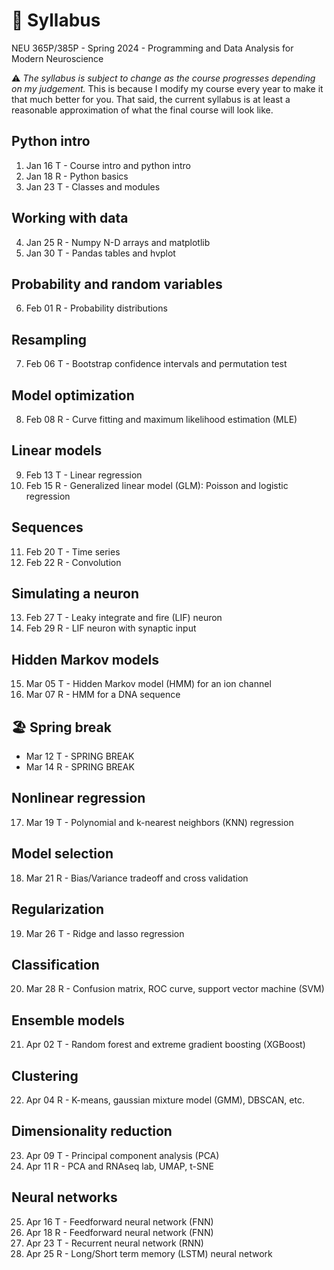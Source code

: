 # 🚧 Syllabus
NEU 365P/385P - Spring 2024 - Programming and Data Analysis for Modern Neuroscience

⚠️ *The syllabus is subject to change as the course progresses depending on my judgement.* This is because I modify my course every year to make it that much better for you. That said, the current syllabus is at least a reasonable approximation of what the final course will look like.

Python intro
---
1. Jan 16 T - Course intro and python intro
2. Jan 18 R - Python basics
3. Jan 23 T - Classes and modules

Working with data
---
4. Jan 25 R - Numpy N-D arrays and matplotlib
5. Jan 30 T - Pandas tables and hvplot

Probability and random variables
---
6. Feb 01 R - Probability distributions

Resampling
---
7. Feb 06 T - Bootstrap confidence intervals and permutation test

Model optimization
---
8. Feb 08 R - Curve fitting and maximum likelihood estimation (MLE)

Linear models
---
9. Feb 13 T - Linear regression
10. Feb 15 R - Generalized linear model (GLM): Poisson and logistic regression

Sequences
---
11. Feb 20 T - Time series
12. Feb 22 R - Convolution

Simulating a neuron
---
13. Feb 27 T - Leaky integrate and fire (LIF) neuron
14. Feb 29 R - LIF neuron with synaptic input

Hidden Markov models
---
15. Mar 05 T - Hidden Markov model (HMM) for an ion channel
16. Mar 07 R - HMM for a DNA sequence

🏖️ Spring break
---
- Mar 12 T - SPRING BREAK
- Mar 14 R - SPRING BREAK

Nonlinear regression
---
17. Mar 19 T - Polynomial and k-nearest neighbors (KNN) regression

Model selection
---
18. Mar 21 R - Bias/Variance tradeoff and cross validation

Regularization
---
19. Mar 26 T - Ridge and lasso regression

Classification
---
20. Mar 28 R - Confusion matrix, ROC curve, support vector machine (SVM)

Ensemble models
---
21. Apr 02 T - Random forest and extreme gradient boosting (XGBoost)

Clustering
---
22. Apr 04 R - K-means, gaussian mixture model (GMM), DBSCAN, etc.

Dimensionality reduction
---
23. Apr 09 T - Principal component analysis (PCA)
24. Apr 11 R - PCA and RNAseq lab, UMAP, t-SNE

Neural networks
---
25. Apr 16 T - Feedforward neural network (FNN)
26. Apr 18 R - Feedforward neural network (FNN)
27. Apr 23 T - Recurrent neural network (RNN)
28. Apr 25 R - Long/Short term memory (LSTM) neural network
